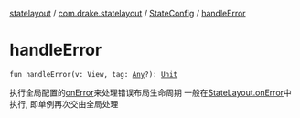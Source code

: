 [statelayout](../../index.md) / [com.drake.statelayout](../index.md) / [StateConfig](index.md) / [handleError](./handle-error.md)

# handleError

`fun handleError(v: View, tag: `[`Any`](https://kotlinlang.org/api/latest/jvm/stdlib/kotlin/-any/index.html)`?): `[`Unit`](https://kotlinlang.org/api/latest/jvm/stdlib/kotlin/-unit/index.html)

执行全局配置的[onError](on-error.md)来处理错误布局生命周期
一般在[StateLayout.onError](../-state-layout/on-error.md)中执行, 即单例再次交由全局处理

